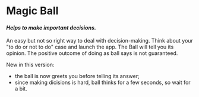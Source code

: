 # Magic Ball
#### *Helps to make important decisions.*

An easy but not so right way to deal with decision-making.
Think about your "to do or not to do" case and launch the app. The Ball will tell you its opinion. The positive outcome of doing as ball says is not guaranteed.

New in this version:
* the ball is now greets you before telling its answer;
* since making dicisions is hard, ball thinks for a few seconds, so wait for a bit.
